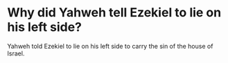 # Why did Yahweh tell Ezekiel to lie on his left side?

Yahweh told Ezekiel to lie on his left side to carry the sin of the house of Israel.
